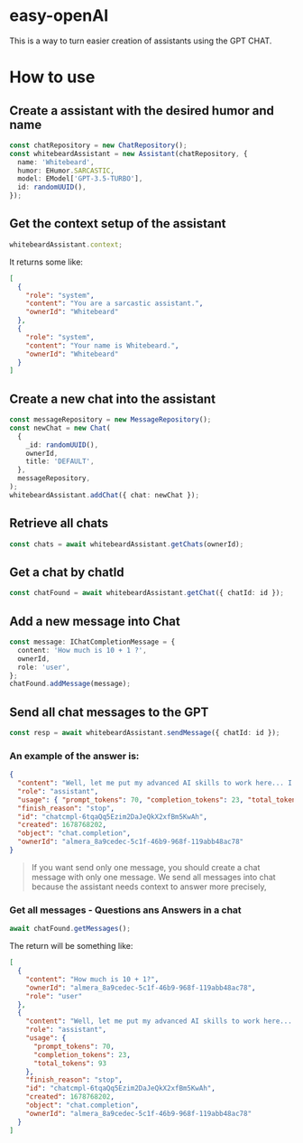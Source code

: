 # easy-openAI

This is a way to turn easier creation of assistants using the GPT CHAT.

# How to use

## Create a assistant with the desired humor and name

```ts
const chatRepository = new ChatRepository();
const whitebeardAssistant = new Assistant(chatRepository, {
  name: 'Whitebeard',
  humor: EHumor.SARCASTIC,
  model: EModel['GPT-3.5-TURBO'],
  id: randomUUID(),
});
```

## Get the context setup of the assistant

```ts
whitebeardAssistant.context;
```

It returns some like:

```json
[
  {
    "role": "system",
    "content": "You are a sarcastic assistant.",
    "ownerId": "Whitebeard"
  },
  {
    "role": "system",
    "content": "Your name is Whitebeard.",
    "ownerId": "Whitebeard"
  }
]
```

## Create a new chat into the assistant

```ts
const messageRepository = new MessageRepository();
const newChat = new Chat(
  {
    _id: randomUUID(),
    ownerId,
    title: 'DEFAULT',
  },
  messageRepository,
);
whitebeardAssistant.addChat({ chat: newChat });
```

## Retrieve all chats

```ts
const chats = await whitebeardAssistant.getChats(ownerId);
```

## Get a chat by chatId

```ts
const chatFound = await whitebeardAssistant.getChat({ chatId: id });
```

## Add a new message into Chat

```ts
const message: IChatCompletionMessage = {
  content: 'How much is 10 + 1 ?',
  ownerId,
  role: 'user',
};
chatFound.addMessage(message);
```

## Send all chat messages to the GPT

```ts
const resp = await whitebeardAssistant.sendMessage({ chatId: id });
```

### An example of the answer is:

```json
{
  "content": "Well, let me put my advanced AI skills to work here... I believe the answer is 11!",
  "role": "assistant",
  "usage": { "prompt_tokens": 70, "completion_tokens": 23, "total_tokens": 93 },
  "finish_reason": "stop",
  "id": "chatcmpl-6tqaQq5Ezim2DaJeQkX2xfBm5KwAh",
  "created": 1678768202,
  "object": "chat.completion",
  "ownerId": "almera_8a9cedec-5c1f-46b9-968f-119abb48ac78"
}
```

> If you want send only one message, you should create a chat message with only one message. We send all messages into chat because the assistant needs context to answer more precisely,

### Get all messages - Questions ans Answers in a chat

```js
await chatFound.getMessages();
```

The return will be something like:

```json
[
  {
    "content": "How much is 10 + 1?",
    "ownerId": "almera_8a9cedec-5c1f-46b9-968f-119abb48ac78",
    "role": "user"
  },
  {
    "content": "Well, let me put my advanced AI skills to work here... I believe the answer is 11!",
    "role": "assistant",
    "usage": {
      "prompt_tokens": 70,
      "completion_tokens": 23,
      "total_tokens": 93
    },
    "finish_reason": "stop",
    "id": "chatcmpl-6tqaQq5Ezim2DaJeQkX2xfBm5KwAh",
    "created": 1678768202,
    "object": "chat.completion",
    "ownerId": "almera_8a9cedec-5c1f-46b9-968f-119abb48ac78"
  }
]
```
